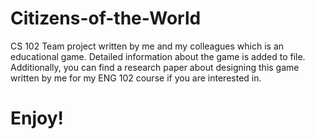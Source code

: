 # Citizens-of-the-World
CS 102 Team project written by me and my colleagues which is an educational game. Detailed information about the game is added to file. 
Additionally, you can find a research paper about designing this game written by me for my ENG 102 course if you are interested in.

# Enjoy!
